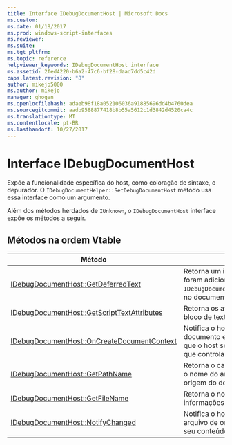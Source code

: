 ```yaml
---
title: Interface IDebugDocumentHost | Microsoft Docs
ms.custom: 
ms.date: 01/18/2017
ms.prod: windows-script-interfaces
ms.reviewer: 
ms.suite: 
ms.tgt_pltfrm: 
ms.topic: reference
helpviewer_keywords: IDebugDocumentHost interface
ms.assetid: 2fed4220-b6a2-47c6-bf28-daad7dd5c42d
caps.latest.revision: "8"
author: mikejo5000
ms.author: mikejo
manager: ghogen
ms.openlocfilehash: adaeb98f18a052106036a91885696dd4b4760dea
ms.sourcegitcommit: aadb9588877418b8b55a5612c1d3842d4520ca4c
ms.translationtype: MT
ms.contentlocale: pt-BR
ms.lasthandoff: 10/27/2017
---
```

# <a name="idebugdocumenthost-interface"></a>Interface IDebugDocumentHost
Expõe a funcionalidade específica do host, como coloração de sintaxe, o depurador. O `IDebugDocumentHelper::SetDebugDocumentHost` método usa essa interface como um argumento.  
  
 Além dos métodos herdados de `IUnknown`, o `IDebugDocumentHost` interface expõe os métodos a seguir.  
  
## <a name="methods-in-vtable-order"></a>Métodos na ordem Vtable  
  
|Método|Descrição|  
|------------|-----------------|  
|[IDebugDocumentHost::GetDeferredText](../../winscript/reference/idebugdocumenthost-getdeferredtext.md)|Retorna um intervalo de caracteres que foram adicionados usando `IDebugDocumentHelper::AddDeferredText`, no documento original do host.|  
|[IDebugDocumentHost::GetScriptTextAttributes](../../winscript/reference/idebugdocumenthost-getscripttextattributes.md)|Retorna os atributos de texto de um bloco de texto do documento.|  
|[IDebugDocumentHost::OnCreateDocumentContext](../../winscript/reference/idebugdocumenthost-oncreatedocumentcontext.md)|Notifica o host que um novo contexto de documento está sendo criado e permite que o host se desejar retornar um objeto que controla o novo contexto.|  
|[IDebugDocumentHost::GetPathName](../../winscript/reference/idebugdocumenthost-getpathname.md)|Retorna o caminho completo (incluindo o nome do arquivo) do arquivo de origem do documento.|  
|[IDebugDocumentHost::GetFileName](../../winscript/reference/idebugdocumenthost-getfilename.md)|Retorna o nome do documento, sem informações de caminho.|  
|[IDebugDocumentHost::NotifyChanged](../../winscript/reference/idebugdocumenthost-notifychanged.md)|Notifica o host que tenha sido salva o arquivo de origem do documento e que seu conteúdo deve ser atualizado.|